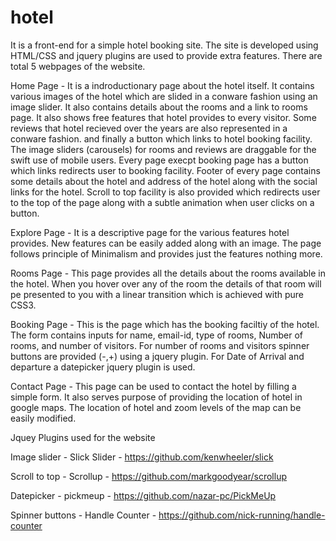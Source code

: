 # hotel
It is a front-end for a simple hotel booking site. The site is developed using HTML/CSS and jquery plugins are used to provide extra features. There are total 5 webpages of the website.

Home Page - It is a indroductionary page about the hotel itself. It contains various images of the hotel which are slided in a conware fashion using an image slider. It also contains details about the rooms and a link to rooms page. It also shows free features that hotel provides to every visitor. Some reviews that hotel recieved over the years are also represented in a conware fashion. and finally a button which links to hotel booking facility. The image sliders (carousels) for rooms and reviews are draggable for the swift use of mobile users. Every page execpt booking page has a button which links redirects user to booking facility. Footer of every page contains some details about the hotel and address of the hotel along with the social links for the hotel. Scroll to top facility is also provided which redirects user to the top of the page along with a subtle animation when user clicks on a button.

Explore Page - It is a descriptive page for the various features hotel provides. New features can be easily added along with an image. The page follows principle of Minimalism and provides just the features nothing more.

Rooms Page - This page provides all the details about the rooms available in the hotel. When you hover over any of the room the details of that room will pe presented to you with a linear transition which is achieved with pure CSS3.

Booking Page - This is the page which has the booking faciltiy of the hotel. The form contains inputs for name, email-id, type of rooms, Number of rooms, and number of visitors. For number of rooms and visitors spinner buttons are provided (-,+) using a jquery plugin. For Date of Arrival and departure a datepicker jquery plugin is used.

Contact Page - This page can be used to contact the hotel by filling a simple form. It also serves purpose of providing the location of hotel in google maps. The location of hotel and zoom levels of the map can be easily modified.

Jquey Plugins used for the website

Image slider - Slick Slider - https://github.com/kenwheeler/slick

Scroll to top - Scrollup - https://github.com/markgoodyear/scrollup

Datepicker - pickmeup - https://github.com/nazar-pc/PickMeUp

Spinner buttons - Handle Counter - https://github.com/nick-running/handle-counter

